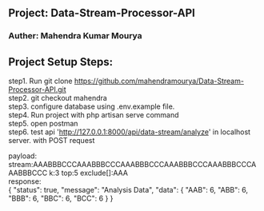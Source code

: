 ## Project: Data-Stream-Processor-API

### Auther: Mahendra Kumar Mourya

## Project Setup Steps:

step1. Run git clone https://github.com/mahendramourya/Data-Stream-Processor-API.git
<br>
step2. git checkout mahendra
<br>
step3. configure database using .env.example file.
<br>
step4. Run project with php artisan serve command
<br>
step5. open postman
<br>
step6. test api 'http://127.0.0.1:8000/api/data-stream/analyze' in localhost server. with POST request
<br>

payload:
<br>
stream:AAABBBCCCAAABBBCCCAAABBBCCCAAABBBCCCAAABBBCCCAAABBBCCC
k:3
top:5
exclude[]:AAA
<br>
response:
<br>
{
    "status": true,
    "message": "Analysis Data",
    "data": {
        "AAB": 6,
        "ABB": 6,
        "BBB": 6,
        "BBC": 6,
        "BCC": 6
    }
}

